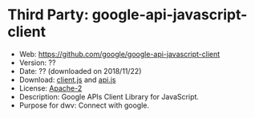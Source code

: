 Third Party: google-api-javascript-client
=========================================

* Web: https://github.com/google/google-api-javascript-client
* Version: ??
* Date: ?? (downloaded on 2018/11/22)
* Download: [client.js](https://apis.google.com/js/client.js) and [api.js](https://apis.google.com/js/api.js)
* License: [Apache-2](https://opensource.org/licenses/Apache-2.0)
* Description: Google APIs Client Library for JavaScript.
* Purpose for dwv: Connect with google.
